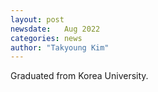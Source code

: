 ```yaml
---
layout: post
newsdate:   Aug 2022
categories: news
author: "Takyoung Kim"
---
```


Graduated from Korea University.